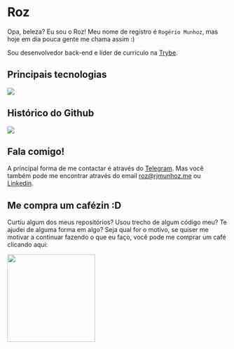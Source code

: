 # Roz

Opa, beleza? Eu sou o Roz! Meu nome de registro é `Rogério Munhoz`, mas hoje em dia pouca gente me chama assim :)

Sou desenvolvedor back-end e líder de currículo na [Trybe](https://betrybe.com).

## Principais tecnologias

![](https://github-readme-stats.vercel.app/api/top-langs/?username=roziscoding&theme=dracula&layout=compact)

## Histórico do Github

![](https://github-readme-stats.vercel.app/api?username=roziscoding&count_private=true&show_icons=true&theme=dracula)

## Fala comigo!

A principal forma de me contactar é através do [Telegram](https://t.me/roziscoding). Mas você também pode me encontrar através do email [roz@rjmunhoz.me](mailto:roz@rjmunhoz.me) ou [Linkedin](https://www.linkedin.com/in/rjmunhoz/).

## Me compra um cafézin :D

Curtiu algum dos meus repositórios? Usou trecho de algum código meu? Te ajudei de alguma forma em algo? Seja qual for o motivo, se quiser me motivar a continuar fazendo o que eu faço, você pode me comprar um café clicando aqui:

<a href="https://www.buymeacoffee.com/roziscoding"><img src="https://cdn.buymeacoffee.com/buttons/v2/default-blue.png" width="200"/></a>
